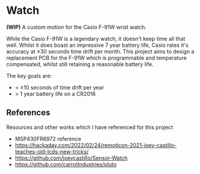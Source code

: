 # Watch

**(WIP)** A custom motion for the Casio F-91W wrist watch.

While the Casio F-91W is a legendary watch, it doesn't keep time all that well.
Whilst it does boast an impressive 7 year battery life, Casio rates it's
accuracy at ±30 seconds time drift per month. This project aims to design a
replacement PCB for the F-91W which is programmable and temperature
compensated, whilst still retaining a reasonable battery life.

The key goals are:

- \< ±10 seconds of time drift per year
- \> 1 year battery life on a CR2016

## References

Resources and other works which I have referenced for this project

- MSP430FR6972 reference
- https://hackaday.com/2022/02/24/remoticon-2021-joey-castillo-teaches-old-lcds-new-tricks/
- https://github.com/joeycastillo/Sensor-Watch
- https://github.com/carrotIndustries/pluto
